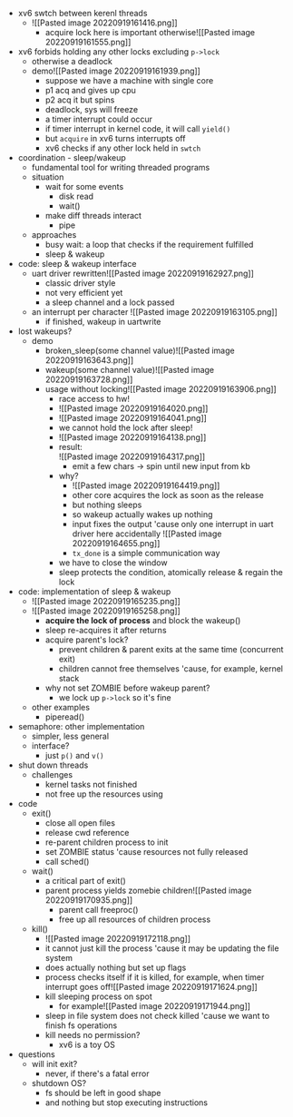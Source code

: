 * xv6 swtch between kerenl threads
	* ![[Pasted image 20220919161416.png]]
		* acquire lock here is important otherwise![[Pasted image 20220919161555.png]]
* xv6 forbids holding any other locks excluding `p->lock`
	* otherwise a deadlock
	* demo![[Pasted image 20220919161939.png]]
		* suppose we have a machine with single core
		* p1 acq and gives up cpu
		* p2 acq it but spins
		* deadlock, sys will freeze
		* a timer interrupt could occur
		* if timer interrupt in kernel code, it will call `yield()`
		* but `acquire` in xv6 turns interrupts off
		* xv6 checks if any other lock held in `swtch`
* coordination - sleep/wakeup
	* fundamental tool for writing threaded programs
	* situation
		* wait for some events
			* disk read
			* wait()
		* make diff threads interact
			* pipe
	* approaches
		* busy wait: a loop that checks if the requirement fulfilled
		* sleep & wakeup
* code: sleep & wakeup interface
	* uart driver rewritten![[Pasted image 20220919162927.png]]
		* classic driver style
		* not very efficient yet
		* a sleep channel and a lock passed
	* an interrupt per character ![[Pasted image 20220919163105.png]]
		* if finished, wakeup in uartwrite
* lost wakeups?
	* demo
		* broken_sleep(some channel value)![[Pasted image 20220919163643.png]]
		* wakeup(some channel value)![[Pasted image 20220919163728.png]]
		* usage without locking![[Pasted image 20220919163906.png]]
			* race access to hw!
			* ![[Pasted image 20220919164020.png]]
			* ![[Pasted image 20220919164041.png]]
			* we cannot hold the lock after sleep!
			* ![[Pasted image 20220919164138.png]]
			* result:<br >![[Pasted image 20220919164317.png]]
				* emit a few chars -> spin until new input from kb
			* why?
				* ![[Pasted image 20220919164419.png]]
				* other core acquires the lock as soon as the release
				* but nothing sleeps
				* so wakeup actually wakes up nothing
				* input fixes the output 'cause only one interrupt in uart driver here accidentally ![[Pasted image 20220919164655.png]]
				* `tx_done` is a simple communication way
			* we have to close the window
			* sleep protects the condition, atomically release & regain the lock
* code: implementation of sleep & wakeup
	* ![[Pasted image 20220919165235.png]]
	* ![[Pasted image 20220919165258.png]]
		* **acquire the lock of process** and block the wakeup() 
		* sleep re-acquires it after returns
		* acquire parent's lock?
			* prevent children & parent exits at the same time (concurrent exit)
			* children cannot free themselves 'cause, for example, kernel stack
		* why not set ZOMBIE before wakeup parent?
			* we lock up `p->lock` so it's fine
	* other examples 
		* piperead()
* semaphore: other implementation 
	* simpler, less general
	* interface?
		* just `p()` and `v()`
* shut down threads
	* challenges
		* kernel tasks not finished
		* not free up the resources using
* code
	* exit()
		* close all open files
		* release cwd reference
		* re-parent children process to init
		* set ZOMBIE status 'cause resources not fully released
		* call sched()
	* wait()
		* a critical part of exit()
		* parent process yields zomebie children![[Pasted image 20220919170935.png]]
			* parent call freeproc()
			* free up all resources of children process
	* kill()
		* ![[Pasted image 20220919172118.png]]
		* it cannot just kill the process 'cause it may be updating the file system
		* does actually nothing but set up flags
		* process checks itself if it is killed, for example, when timer interrupt goes off![[Pasted image 20220919171624.png]]
		* kill sleeping process on spot
			* for example![[Pasted image 20220919171944.png]]
		* sleep in file system does not check killed 'cause we want to finish fs operations
		* kill needs no permission?
			* xv6 is a toy OS
* questions
	* will init exit?
		* never, if there's a fatal error
	* shutdown OS?
		* fs should be left in good shape
		* and nothing but stop executing instructions